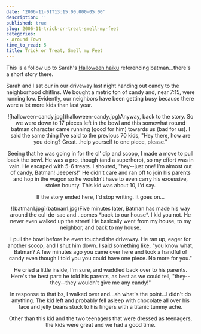 ```yaml
---
date: '2006-11-01T13:15:00.000-05:00'
description: ''
published: true
slug: 2006-11-trick-or-treat-smell-my-feet
categories:
- Around Town
time_to_read: 5
title: Trick or Treat, Smell my Feet
---
```


This is a follow up to Sarah's [Halloween haiku](http://www.wassupy.com/20061031/random-updates/haik-uesday/) referencing batman...there's a short story there.

Sarah and I sat our in our driveway last night handing out candy to the neighborhood chitlins. We bought a metric ton of candy and, near 7:15, were running low. Evidently, our neighbors have been getting busy because there were a lot more kids than last year.


<div style="text-align: center;">![halloween-candy.jpg](halloween-candy.jpg)Anyway, back to the story. So we were down to 17 pieces left in the bowl and this somewhat rotund batman character came running (good for him) towards us (bad for us). I said the same thing I've said to the previous 70 kids, "Hey there, how are you doing? Great...help yourself to one piece, please."

Seeing that he was going in for the ol' dip and scoop, I made a move to pull back the bowl. He was a pro, though (and a superhero), so my effort was in vain. He escaped with 5-6 treats. I shouted, "hey--just one! I'm almost out of candy, Batman! Jeepers!" He didn't care and ran off to join his parents and hop in the wagon so he wouldn't have to even carry his excessive, stolen bounty. This kid was about 10, I'd say.

If the story ended here, I'd stop writing. It goes on...


<div style="text-align: center;">![batman1.jpg](batman1.jpg)Five minutes later, Batman has made his way around the cul-de-sac and...comes *back to our house*. I kid you not. He never even walked up the street! He basically went from my house, to my neighbor, and back to my house.

I pull the bowl before he even touched the driveway. He ran up, eager for another scoop, and I shut him down. I said something like, "you know what, Batman? A few minutes ago you came over here and took a handful of candy even though I told you you could have one piece. No more for you."

He cried a little inside, I'm sure, and waddled back over to his parents. Here's the best part: he told his parents, as best as we could tell, "they--they--they wouldn't give me any candy!"

In response to that bs, I walked over and...ah what's the point...I didn't do anything. The kid left and probably fell asleep with chocolate all over his face and jelly beans stuck to his fingers with a titanic tummy ache.

Other than this kid and the two teenagers that were dressed as teenagers, the kids were great and we had a good time.